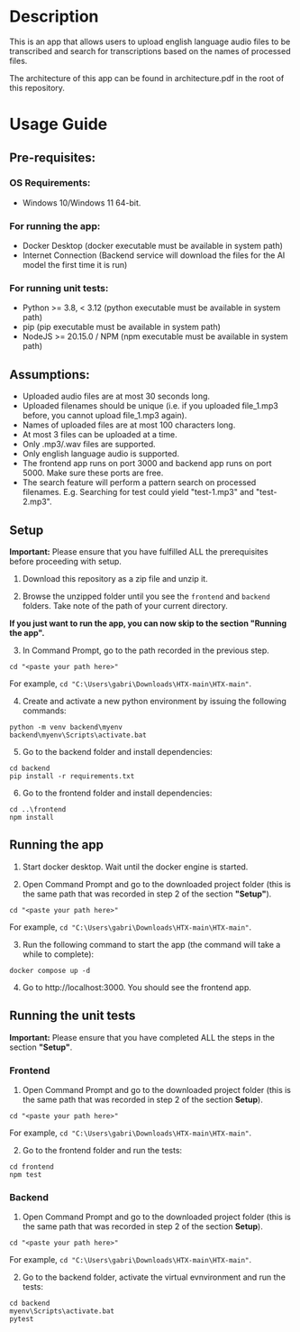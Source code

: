 # Description

This is an app that allows users to upload english language audio files to be transcribed and search for transcriptions based on the names of processed files.

The architecture of this app can be found in architecture.pdf in the root of this repository.

# Usage Guide

## Pre-requisites:

### OS Requirements:
- Windows 10/Windows 11 64-bit.

### For running the app:
- Docker Desktop (docker executable must be available in system path)
- Internet Connection (Backend service will download the files for the AI model the first time it is run)

### For running unit tests:
- Python >= 3.8, < 3.12 (python executable must be available in system path)
- pip (pip executable must be available in system path)
- NodeJS >= 20.15.0 / NPM (npm executable must be available in system path)

## Assumptions:
- Uploaded audio files are at most 30 seconds long.
- Uploaded filenames should be unique (i.e. if you uploaded file_1.mp3 before, you cannot upload file_1.mp3 again).
- Names of uploaded files are at most 100 characters long.
- At most 3 files can be uploaded at a time.
- Only .mp3/.wav files are supported.
- Only english language audio is supported.
- The frontend app runs on port 3000 and backend app runs on port 5000. Make sure these ports are free.
- The search feature will perform a pattern search on processed filenames. E.g. Searching for test could yield "test-1.mp3" and "test-2.mp3". 

## Setup

**Important:** Please ensure that you have fulfilled ALL the prerequisites before proceeding with setup.

1. Download this repository as a zip file and unzip it.

2. Browse the unzipped folder until you see the `frontend` and `backend` folders. Take note of the path of your current directory.

**If you just want to run the app, you can now skip to the section "Running the app".** 

3. In Command Prompt, go to the path recorded in the previous step.
```
cd "<paste your path here>"
```
For example, `cd "C:\Users\gabri\Downloads\HTX-main\HTX-main"`.

4. Create and activate a new python environment by issuing the following commands:
```
python -m venv backend\myenv
backend\myenv\Scripts\activate.bat
```

5. Go to the backend folder and install dependencies:
```
cd backend
pip install -r requirements.txt
```

6. Go to the frontend folder and install dependencies:
```
cd ..\frontend
npm install
```

## Running the app

1. Start docker desktop. Wait until the docker engine is started.

2. Open Command Prompt and go to the downloaded project folder (this is the same path that was recorded
in step 2 of the section **"Setup"**).
```
cd "<paste your path here>"
```
For example, `cd "C:\Users\gabri\Downloads\HTX-main\HTX-main"`.

3. Run the following command to start the app (the command will take a while to complete):
```
docker compose up -d
```

4. Go to http://localhost:3000. You should see the frontend app.

## Running the unit tests

**Important:** Please ensure that you have completed ALL the steps in the section **"Setup"**.

### Frontend
1. Open Command Prompt and go to the downloaded project folder (this is the same path that was recorded
in step 2 of the section **Setup**).
```
cd "<paste your path here>"
```
For example, `cd "C:\Users\gabri\Downloads\HTX-main\HTX-main"`.

2. Go to the frontend folder and run the tests:
```
cd frontend
npm test
```

### Backend
1. Open Command Prompt and go to the downloaded project folder (this is the same path that was recorded
in step 2 of the section **Setup**).
```
cd "<paste your path here>"
```
For example, `cd "C:\Users\gabri\Downloads\HTX-main\HTX-main"`.

2. Go to the backend folder, activate the virtual evnvironment and run the tests:
```
cd backend
myenv\Scripts\activate.bat
pytest
```


